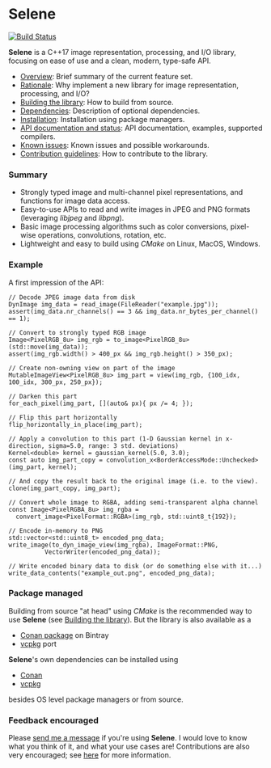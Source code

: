 # Selene

[![Build Status](https://dev.azure.com/kmhofmann/selene/_apis/build/status/kmhofmann.selene?branchName=master)](https://dev.azure.com/kmhofmann/selene/_build/latest?definitionId=1)

**Selene** is a C++17 image representation, processing, and I/O library, focusing on ease of use and a clean, modern,
type-safe API.

  * [Overview](docs/overview.md): Brief summary of the current feature set.
  * [Rationale](docs/rationale.md): Why implement a new library for image representation, processing, and I/O?
  * [Building the library](docs/building.md): How to build from source.
  * [Dependencies](docs/dependencies.md): Description of optional dependencies.
  * [Installation](docs/installation.md): Installation using package managers.
  * [API documentation and status](docs/documentation.md): API documentation, examples, supported compilers.
  * [Known issues](docs/known_issues.md): Known issues and possible workarounds.
  * [Contribution guidelines](CONTRIBUTING.md): How to contribute to the library.

### Summary

  * Strongly typed image and multi-channel pixel representations, and functions for image data access.
  * Easy-to-use APIs to read and write images in JPEG and PNG formats (leveraging *libjpeg* and *libpng*).
  * Basic image processing algorithms such as color conversions, pixel-wise operations, convolutions, rotation, etc.
  * Lightweight and easy to build using *CMake* on Linux, MacOS, Windows.

### Example

A first impression of the API:

```
// Decode JPEG image data from disk
DynImage img_data = read_image(FileReader("example.jpg"));
assert(img_data.nr_channels() == 3 && img_data.nr_bytes_per_channel() == 1);

// Convert to strongly typed RGB image
Image<PixelRGB_8u> img_rgb = to_image<PixelRGB_8u>(std::move(img_data));
assert(img_rgb.width() > 400_px && img_rgb.height() > 350_px);

// Create non-owning view on part of the image
MutableImageView<PixelRGB_8u> img_part = view(img_rgb, {100_idx, 100_idx, 300_px, 250_px});

// Darken this part
for_each_pixel(img_part, [](auto& px){ px /= 4; });

// Flip this part horizontally
flip_horizontally_in_place(img_part);

// Apply a convolution to this part (1-D Gaussian kernel in x-direction, sigma=5.0, range: 3 std. deviations)
Kernel<double> kernel = gaussian_kernel(5.0, 3.0);
const auto img_part_copy = convolution_x<BorderAccessMode::Unchecked>(img_part, kernel);

// And copy the result back to the original image (i.e. to the view).
clone(img_part_copy, img_part);

// Convert whole image to RGBA, adding semi-transparent alpha channel
const Image<PixelRGBA_8u> img_rgba =
  convert_image<PixelFormat::RGBA>(img_rgb, std::uint8_t{192});

// Encode in-memory to PNG
std::vector<std::uint8_t> encoded_png_data;
write_image(to_dyn_image_view(img_rgba), ImageFormat::PNG,
          VectorWriter(encoded_png_data));

// Write encoded binary data to disk (or do something else with it...)
write_data_contents("example_out.png", encoded_png_data);
```
<!---
### Introductory presentation

Here is a [PDF format presentation](https://selene-lib.org/selene_presentation_20180524.pdf) that introduces Selene
(~v.0.1.0) and some of its features, given at a meetup of the
[Dutch C++ Group](https://www.meetup.com/The-Dutch-Cpp-Group/).

[![Selene: Image representation and I/O in C++14](docs/selene_presentation_preview_small.png)](https://selene-lib.org/selene_presentation_20180524.pdf)
--->

### Package managed

Building from source "at head" using *CMake* is the recommended way to use **Selene**
(see [Building the library](docs/building.md)).
But the library is also available as a

  * [Conan package](https://bintray.com/kmhofmann/conan-repo/selene%3Aselene) on Bintray
  * [vcpkg](https://github.com/Microsoft/vcpkg) port

**Selene**'s own dependencies can be installed using

  * [Conan](https://conan.io/)
  * [vcpkg](https://github.com/Microsoft/vcpkg)

besides OS level package managers or from source.

### Feedback encouraged

Please [send me a message](CONTRIBUTING.md) if you're using **Selene**.
I would love to know what you think of it, and what your use cases are!
Contributions are also very encouraged; see [here](CONTRIBUTING.md) for more information.